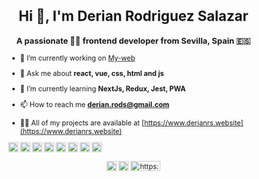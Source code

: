 <h1 align="center">Hi 👋, I'm Derian Rodriguez Salazar</h1> 
<h3 align="center">A passionate 👨‍💻 frontend developer from Sevilla, Spain 🇪🇸</h3>

- 🔭 I’m currently working on [My-web](https://www.derianrs.website)

- 💬 Ask me about **react, vue, css, html and js**

- 🌱 I’m currently learning **NextJs, Redux, Jest, PWA**

- 📫 How to reach me **derian.rods@gmail.com**

- 👨‍💻 All of my projects are available at [https://www.derianrs.website](https://www.derianrs.website)

<p align="left"><img src="https://konpa.github.io/devicon/devicon.git/icons/vuejs/vuejs-original-wordmark.svg" alt="vuejs" width="20" height="20"/> <img src="https://konpa.github.io/devicon/devicon.git/icons/react/react-original-wordmark.svg" alt="react" width="20" height="20"/> <img src="https://konpa.github.io/devicon/devicon.git/icons/bootstrap/bootstrap-plain.svg" alt="bootstrap" width="20" height="20"/> <img src="https://konpa.github.io/devicon/devicon.git/icons/css3/css3-original-wordmark.svg" alt="css3" width="20" height="20"/> <img src="https://konpa.github.io/devicon/devicon.git/icons/html5/html5-original-wordmark.svg" alt="html5" width="20" height="20"/> <img src="https://konpa.github.io/devicon/devicon.git/icons/javascript/javascript-original.svg" alt="javascript" width="20" height="20"/> <img src="https://konpa.github.io/devicon/devicon.git/icons/sass/sass-original.svg" alt="sass" width="20" height="20"/> <img src="https://konpa.github.io/devicon/devicon.git/icons/nginx/nginx-original.svg" alt="nginx" width="20" height="20"/></p><p align="center">
<a href="https://twitter.com/https://twitter.com/derian05225000" target="blank"><img align="center" src="https://cdn.jsdelivr.net/npm/simple-icons@3.0.1/icons/twitter.svg" alt="https://twitter.com/derian05225000" height="20" width="20" /></a>
<a href="https://linkedin.com/in/https://www.linkedin.com/in/derian-salazar-215b50138/" target="blank"><img align="center" src="https://cdn.jsdelivr.net/npm/simple-icons@3.0.1/icons/linkedin.svg" alt="https://www.linkedin.com/in/derian-salazar-215b50138/" height="20" width="20" /></a>
<a href="https://www.frontendmentor.io/profile/derian-rods" target="blank"><img align="center" src="https://www.frontendmentor.io/static/images/logo-desktop.svg" alt="https://www.frontendmentor.io/static/images/logo-desktop.svg" height="20" width="60" /></a>
</p>
